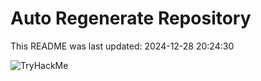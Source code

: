 # Auto Regenerate Repository

This README was last updated: 2024-12-28 20:24:30

 ![TryHackMe](https://tryhackme.com/badge/533634)